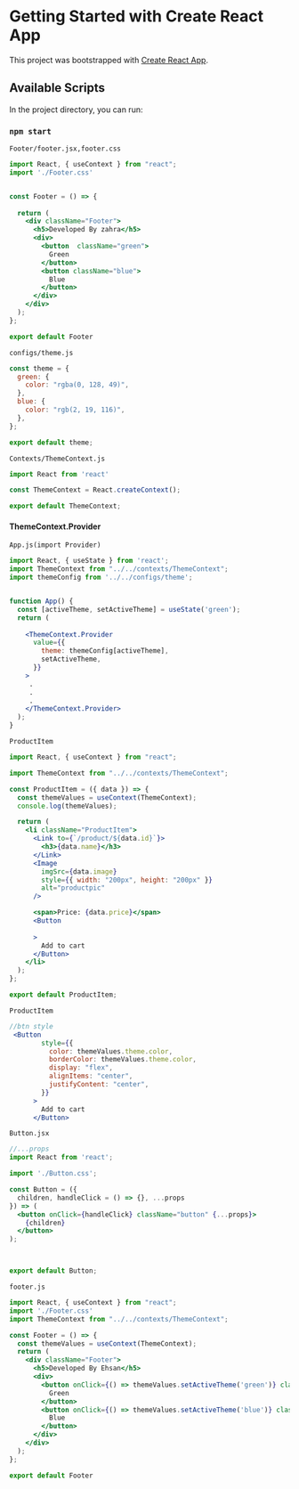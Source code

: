 # Getting Started with Create React App

This project was bootstrapped with [Create React App](https://github.com/facebook/create-react-app).

## Available Scripts

In the project directory, you can run:

### `npm start`

`Footer/footer.jsx,footer.css`
```jsx
import React, { useContext } from "react";
import './Footer.css'


const Footer = () => {
 
  return (
    <div className="Footer">
      <h5>Developed By zahra</h5>
      <div>
        <button  className="green">
          Green
        </button>       
        <button className="blue">
          Blue
        </button>
      </div>
    </div>
  );
};

export default Footer
```
`configs/theme.js`

```jsx
const theme = {
  green: {
    color: "rgba(0, 128, 49)",
  },
  blue: {
    color: "rgb(2, 19, 116)",
  },
};

export default theme;
```
`Contexts/ThemeContext.js`
```jsx
import React from 'react'

const ThemeContext = React.createContext();

export default ThemeContext;
```
#### ThemeContext.Provider
`App.js(import Provider)`
```jsx
import React, { useState } from 'react';
import ThemeContext from "../../contexts/ThemeContext";
import themeConfig from '../../configs/theme';


function App() {
  const [activeTheme, setActiveTheme] = useState('green');
  return (
    
    <ThemeContext.Provider
      value={{
        theme: themeConfig[activeTheme],
        setActiveTheme,
      }}
    >
     .
     .
     .
    </ThemeContext.Provider>
  );
}

```
`ProductItem`
```jsx
import React, { useContext } from "react";

import ThemeContext from "../../contexts/ThemeContext";

const ProductItem = ({ data }) => {
  const themeValues = useContext(ThemeContext);
  console.log(themeValues);

  return (
    <li className="ProductItem">
      <Link to={`/product/${data.id}`}>
        <h3>{data.name}</h3>
      </Link>
      <Image
        imgSrc={data.image}
        style={{ width: "200px", height: "200px" }}
        alt="productpic"
      />

      <span>Price: {data.price}</span>
      <Button
        
      >
        Add to cart
      </Button>
    </li>
  );
};

export default ProductItem;

```
`ProductItem`
```jsx
//btn style
 <Button
        style={{
          color: themeValues.theme.color,
          borderColor: themeValues.theme.color,
          display: "flex",
          alignItems: "center",
          justifyContent: "center",
        }}
      >
        Add to cart
      </Button>

```
`Button.jsx`
```jsx
//...props
import React from 'react';

import './Button.css';

const Button = ({
  children, handleClick = () => {}, ...props
}) => (
  <button onClick={handleClick} className="button" {...props}>
    {children}
  </button>
);



export default Button;

```

`footer.js`
```jsx
import React, { useContext } from "react";
import './Footer.css'
import ThemeContext from "../../contexts/ThemeContext";

const Footer = () => {
  const themeValues = useContext(ThemeContext);
  return (
    <div className="Footer">
      <h5>Developed By Ehsan</h5>
      <div>
        <button onClick={() => themeValues.setActiveTheme('green')} className="green">
          Green
        </button>
        <button onClick={() => themeValues.setActiveTheme('blue')} className="blue">
          Blue
        </button>
      </div>
    </div>
  );
};

export default Footer

```